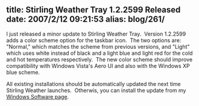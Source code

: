 title: Stirling Weather Tray 1.2.2599 Released
date: 2007/2/12 09:21:53
alias: blog/261/
---
I just released a minor update to Stirling Weather Tray.  Version 1.2.2599 adds a color scheme option for the taskbar icon.  The two options are: "Normal," which matches the scheme from previous versions, and "Light" which uses white instead of black and a light blue and light red for the cold and hot temperatures respectively.  The new color scheme should improve compatibility with Windows Vista's Aero UI and also with the Windows XP blue scheme.

All existing installations should be automatically updated the next time Stirling Weather launches.  Otherwis, you can install the update from my [Windows Software page](Windows.aspx).